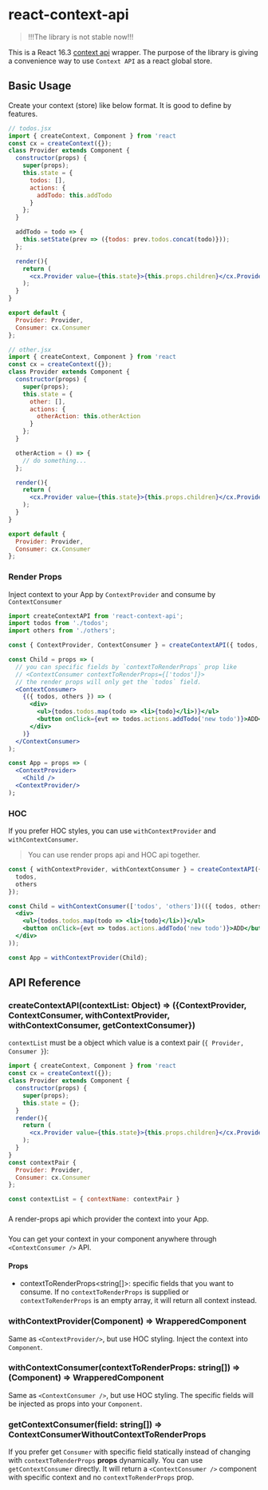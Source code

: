 # react-context-api

> !!!The library is not stable now!!!

This is a React 16.3 [context api](https://reactjs.org/docs/context.html) wrapper. The purpose of the library is giving a convenience way to use `Context API` as a react global store.

## Basic Usage

Create your context (store) like below format.
It is good to define by features.

```jsx
// todos.jsx
import { createContext, Component } from 'react
const cx = createContext({});
class Provider extends Component {
  constructor(props) {
    super(props);
    this.state = {
      todos: [],
      actions: {
        addTodo: this.addTodo
      }
    };
  }

  addTodo = todo => {
    this.setState(prev => ({todos: prev.todos.concat(todo)}));
  };

  render(){
    return (
      <cx.Provider value={this.state}>{this.props.children}</cx.Provider>
    );
  }
}

export default {
  Provider: Provider,
  Consumer: cx.Consumer
};

// other.jsx
import { createContext, Component } from 'react
const cx = createContext({});
class Provider extends Component {
  constructor(props) {
    super(props);
    this.state = {
      other: [],
      actions: {
        otherAction: this.otherAction
      }
    };
  }

  otherAction = () => {
    // do something...
  };

  render(){
    return (
      <cx.Provider value={this.state}>{this.props.children}</cx.Provider>
    );
  }
}

export default {
  Provider: Provider,
  Consumer: cx.Consumer
};
```

### Render Props

Inject context to your App by `ContextProvider` and consume by `ContextConsumer`

```jsx
import createContextAPI from 'react-context-api';
import todos from './todos';
import others from './others';

const { ContextProvider, ContextConsumer } = createContextAPI({ todos, others });

const Child = props => (
  // you can specific fields by `contextToRenderProps` prop like
  // <ContextConsumer contextToRenderProps={['todos']}>
  // the render props will only get the `todos` field.
  <ContextConsumer>
    {({ todos, others }) => (
      <div>
        <ul>{todos.todos.map(todo => <li>{todo}</li>)}</ul>
        <button onClick={evt => todos.actions.addTodo('new todo')}>ADD</button>
      </div>
    )}
  </ContextConsumer>
);

const App = props => (
  <ContextProvider>
    <Child />
  <ContextProvider/>
);
```

### HOC

If you prefer HOC styles, you can use `withContextProvider` and `withContextConsumer`.

> You can use render props api and HOC api together.

```jsx
const { withContextProvider, withContextConsumer } = createContextAPI({
  todos,
  others
});

const Child = withContextConsumer(['todos', 'others'])(({ todos, others }) => (
  <div>
    <ul>{todos.todos.map(todo => <li>{todo}</li>)}</ul>
    <button onClick={evt => todos.actions.addTodo('new todo')}>ADD</button>
  </div>
));

const App = withContextProvider(Child);
```

## API Reference

### createContextAPI(contextList: Object) => ({ContextProvider, ContextConsumer, withContextProvider, withContextConsumer, getContextConsumer})
`contextList` must be a object which value is a context pair (`{ Provider, Consumer }`):
```jsx
import { createContext, Component } from 'react
const cx = createContext({});
class Provider extends Component {
  constructor(props) {
    super(props);
    this.state = {};
  }
  render(){
    return (
      <cx.Provider value={this.state}>{this.props.children}</cx.Provider>
    );
  }
}
const contextPair {
  Provider: Provider,
  Consumer: cx.Consumer
};

const contextList = { contextName: contextPair }
```

### <ContextProvider />
A render-props api which provider the context into your App.

### <ContextConsumer />
You can get your context in your component anywhere through `<ContextConsumer />` API.
#### Props
- contextToRenderProps<string[]>: specific fields that you want to consume. If no `contextToRenderProps` is supplied or `contextToRenderProps` is an empty array, it will return all context instead.

### withContextProvider(Component) => WrapperedComponent
Same as `<ContextProvider/>`, but use HOC styling. Inject the context into `Component`.

### withContextConsumer(contextToRenderProps: string[]) => (Component) => WrapperedComponent
Same as `<ContextConsumer />`, but use HOC styling. The specific fields will be injected as props into your `Component`.

### getContextConsumer(field: string[]) => ContextConsumerWithoutContextToRenderProps
If you prefer get `Consumer` with specific field statically instead of changing with `contextToRenderProps` **props** dynamically. You can use `getContextConsumer` directly. It will return a `<ContextConsumer />` component with specific context and no `contextToRenderProps` prop.
